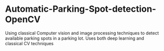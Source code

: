 # Automatic-Parking-Spot-detection-OpenCV
Using classical Computer vision and image processing techniques to detect available parking spots in a parking lot. Uses both deep learning and classical CV techniques
